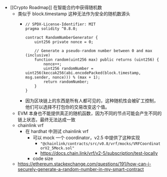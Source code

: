 - [[Crypto Roadmap]] 在智能合约中获得随机数
	- 类似于 block.timestamp 这种无法作为安全的随机数源头
		- ```solidity
		  // SPDX-License-Identifier: MIT
		  pragma solidity ^0.8.0;
		  
		  contract RandomNumberGenerator {
		      uint256 private nonce = 0;
		  
		      // Generate a pseudo-random number between 0 and max (inclusive)
		      function random(uint256 max) public returns (uint256) {
		          nonce++;
		          uint256 randomNumber = uint256(keccak256(abi.encodePacked(block.timestamp, msg.sender, nonce))) % (max + 1);
		          return randomNumber;
		      }
		  }
		  ```
		- 因为区块链上的东西是所有人都可见的，这种随机性会被矿工控制，他们可以选择不打包你的交易改变这个值。
	- EVM 本身也不能提供真正的随机函数，因为不同的节点可能会产生不同的链上状态，最终无法达成一致
	- chainlink vrf
		- 在 hardhat 中测试 chainlink vrf
			- 可以 mock 一个 coordinator，v2.5 中提供了这种实现
				- `"@chainlink/contracts/src/v0.8/vrf/mocks/VRFCoordinatorV2_5Mock.sol"`
				- https://docs.chain.link/vrf/v2-5/subscription/test-locally
			- code size
	- https://ethereum.stackexchange.com/questions/191/how-can-i-securely-generate-a-random-number-in-my-smart-contract